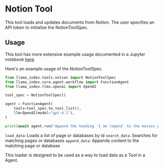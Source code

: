 # Notion Tool

This tool loads and updates documents from Notion. The user specifies an API token to initialize the NotionToolSpec.

## Usage

This tool has more extensive example usage documented in a Jupyter notebook [here](https://github.com/run-llama/llama_index/blob/main/llama-index-integrations/tools/llama-index-tools-notion/examples/notion.ipynb)

Here's an example usage of the NotionToolSpec.

```python
from llama_index.tools.notion import NotionToolSpec
from llama_index.core.agent.workflow import FunctionAgent
from llama_index.llms.openai import OpenAI

tool_spec = NotionToolSpec()

agent = FunctionAgent(
    tools=tool_spec.to_tool_list(),
    llm=OpenAI(model="gpt-4.1"),
)

print(await agent.run("Append the heading 'I am legend' to the movies page"))
```

`load_data`: Loads a list of page or databases by id
`search_data`: Searches for matching pages or databases
`append_data`: Appends content to the matching page or database

This loader is designed to be used as a way to load data as a Tool in a Agent.
